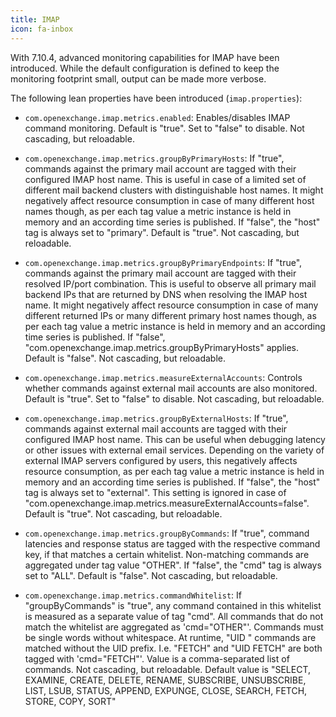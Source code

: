 ```yaml
---
title: IMAP
icon: fa-inbox
---
```


With 7.10.4, advanced monitoring capabilities for IMAP have been introduced. While the default configuration is defined to keep the monitoring footprint small, output can be made more verbose.

The following lean properties have been introduced (`imap.properties`):

 * `com.openexchange.imap.metrics.enabled`: Enables/disables IMAP command monitoring. Default is "true". Set to "false" to disable. Not cascading, but reloadable.

 * `com.openexchange.imap.metrics.groupByPrimaryHosts`: If "true", commands against the primary mail account are tagged with their configured IMAP host name. This is useful in case of a limited set of different mail backend clusters with distinguishable host names. It might negatively affect resource consumption in case of many different host names though, as per each tag value a metric instance is held in memory and an according time series is published. If "false", the "host" tag is always set to "primary". Default is "true". Not cascading, but reloadable.

 * `com.openexchange.imap.metrics.groupByPrimaryEndpoints`: If "true", commands against the primary mail account are tagged with their resolved IP/port combination. This is useful to observe all primary mail backend IPs that are returned by DNS when resolving the IMAP host name. It might negatively affect resource consumption in case of many different returned IPs or many different primary host names though, as per each tag value a metric instance is held in memory and an according time series is published. If "false", "com.openexchange.imap.metrics.groupByPrimaryHosts" applies. Default is "false". Not cascading, but reloadable.

 * `com.openexchange.imap.metrics.measureExternalAccounts`: Controls whether commands against external mail accounts are also monitored. Default is "true". Set to "false" to disable. Not cascading, but reloadable.

 * `com.openexchange.imap.metrics.groupByExternalHosts`: If "true", commands against external mail accounts are tagged with their configured IMAP host name. This can be useful when debugging latency or other issues with external email services. Depending on the variety of external IMAP servers configured by users, this negatively affects resource consumption, as per each tag value a metric instance is held in memory and an according time series is published. If "false", the "host" tag is always set to "external". This setting is ignored in case of "com.openexchange.imap.metrics.measureExternalAccounts=false". Default is "true". Not cascading, but reloadable.

 * `com.openexchange.imap.metrics.groupByCommands`: If "true", command latencies and response status are tagged with the respective command key, if that matches a certain whitelist. Non-matching commands are aggregated under tag value "OTHER". If "false", the "cmd" tag is always set to "ALL". Default is "false". Not cascading, but reloadable.

 * `com.openexchange.imap.metrics.commandWhitelist`: If "groupByCommands" is "true", any command contained in this whitelist is measured as a separate value of tag "cmd". All commands that do not match the whitelist are aggregated as 'cmd="OTHER"'. Commands must be single words without whitespace. At runtime, "UID <cmd>" commands are matched without the UID prefix. I.e. "FETCH" and "UID FETCH" are both tagged with 'cmd="FETCH"'. Value is a comma-separated list of commands. Not cascading, but reloadable. Default value is "SELECT, EXAMINE, CREATE, DELETE, RENAME, SUBSCRIBE, UNSUBSCRIBE, LIST, LSUB, STATUS, APPEND, EXPUNGE, CLOSE, SEARCH, FETCH, STORE, COPY, SORT"
